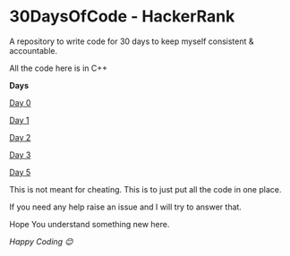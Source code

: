 # 30DaysOfCode - HackerRank
A repository to write code for 30 days to keep myself consistent & accountable.

All the code here is in C++

**Days**

[Day 0](days/day-0.md)

[Day 1](days/day-1.md)

[Day 2](days/day.2.md)

[Day 3](days/day-3.md)

[Day 5](days/day-5.md)

This is not meant for cheating. This is to just put all the code in one place.

If you need any help raise an issue and I will try to answer that.

Hope You understand something new here.

*Happy Coding :blush:*
